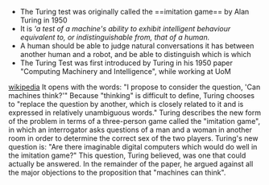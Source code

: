 - The Turing test was originally called the ==imitation game== by Alan Turing in 1950
- It is *'a test of a machine's ability to exhibit intelligent behaviour equivalent to, or indistinguishable from, that of a human.*
- A human should be able to judge natural conversations it has between another human and a robot, and be able to distinguish which is which
- The Turing Test was first introduced by Turing in his 1950 paper "Computing Machinery and Intelligence", while working at UoM

[wikipedia](https://en.wikipedia.org/wiki/Turing_test)
It opens with the words: "I propose to consider the question, 'Can machines think?'" Because "thinking" is difficult to define, Turing chooses to "replace the question by another, which is closely related to it and is expressed in relatively unambiguous words." Turing describes the new form of the problem in terms of a three-person game called the "imitation game", in which an interrogator asks questions of a man and a woman in another room in order to determine the correct sex of the two players. Turing's new question is: "Are there imaginable digital computers which would do well in the imitation game?" This question, Turing believed, was one that could actually be answered. In the remainder of the paper, he argued against all the major objections to the proposition that "machines can think".

